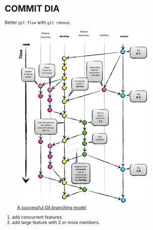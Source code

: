 # COMMIT DIA

Better `git flow` with `git rebase`.

<figure>
    <img src="git-model.png" alt="A successful Git branching model"/>
    <figcaption><a href="https://nvie.com/posts/a-successful-git-branching-model/">A successful Git branching model</a></figcaption>
</figure>

1. add concurrent features.
1. add large feature with 2 or more members.